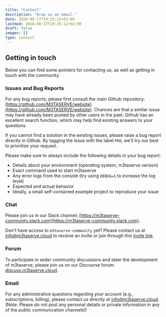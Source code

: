 ```yaml
---
title: "Contact"
description: "Drop us an email."
date: 2020-08-27T19:25:12+02:00
lastmod: 2020-08-27T19:25:12+02:00
draft: false
images: []
type: contact
---
```



## Getting in touch

Below you can find some pointers for contacting us, as well as getting in touch with the community.

### Issues and Bug Reports

For any bug reports, please first consult the main Github repository: [https://github.com/M3TASERVE/website](https://github.com/M3TASERVE/website). Chances are that a similar issue may have already been posted by other users in the past. Github has an excellent search function, which may help find existing answers to your questions.

If you cannot find a solution in the existing issues, please raise a bug report directly in Github. By tagging the issue with the label `PRO`, we'll try our best to prioritize your request.

Please make sure to always include the following details in your bug report:
* Details about your environment (operating system, m3taserve version)
* Exact command used to start m3taserve
* Any error logs from the console (try using `DEBUG=1` to increase the log level)
* Expected and actual behavior
* Ideally, a small self-contained example project to reproduce your issue

### Chat

Please join us in our Slack channel: [https://m3taserve-community.slack.com](https://m3taserve-community.slack.com).

Don't have access to `m3taserve-community` yet? Please contact us at [info@m3taserve.cloud](mailto:info@m3taserve.cloud) to receive an invite or join through this [invite link](http://slack.m3taserve.cloud/).

### Forum

To participate in wider community discussions and steer the development of m3taserve, please join us on our Discourse forum: [discuss.m3taserve.cloud](https://discuss.m3taserve.cloud).

### Email

For any administrative questions regarding your account (e.g., subscriptions, billing), please contact us directly at [info@m3taserve.cloud](mailto:info@m3taserve.cloud). (Note: Please do not post any personal details or private information in any of the public communication channels!)
